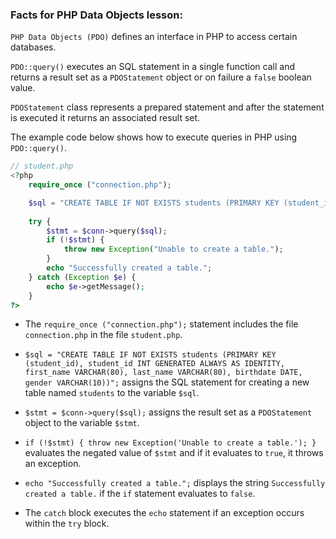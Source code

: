 ### Facts for PHP Data Objects lesson:

`PHP Data Objects (PDO)` defines an interface in PHP to access certain databases.

`PDO::query()` executes an SQL statement in a single function call and returns a result set as a `PDOStatement` object or on failure a `false` boolean value.

`PDOStatement` class represents a prepared statement and after the statement is executed it returns an associated result set.

The example code below shows how to execute queries in PHP using `PDO::query()`.

```php
// student.php
<?php
    require_once ("connection.php");

    $sql = "CREATE TABLE IF NOT EXISTS students (PRIMARY KEY (student_id), student_id INT GENERATED ALWAYS AS IDENTITY, first_name VARCHAR(80), last_name VARCHAR(80), birthdate DATE, gender VARCHAR(10))";
    
    try {
        $stmt = $conn->query($sql);
        if (!$stmt) {
            throw new Exception("Unable to create a table.");
        }
        echo "Successfully created a table."; 
    } catch (Exception $e) {
        echo $e->getMessage();
    }
?>
```
- The `require_once ("connection.php");` statement includes the file `connection.php` in the file `student.php`.

- `$sql = "CREATE TABLE IF NOT EXISTS students (PRIMARY KEY (student_id), student_id INT GENERATED ALWAYS AS IDENTITY, first_name VARCHAR(80), last_name VARCHAR(80), birthdate DATE, gender VARCHAR(10))";` assigns the SQL statement for creating a new table named `students` to the variable `$sql`.

- `$stmt = $conn->query($sql);` assigns the result set as a `PDOStatement` object to the variable `$stmt`.

- `if (!$stmt) { throw new Exception('Unable to create a table.'); }` evaluates the negated value of `$stmt` and if it evaluates to `true`, it throws an exception.

- `echo "Successfully created a table.";` displays the string `Successfully created a table.` if the `if` statement evaluates to `false`.

-  The `catch` block executes the `echo` statement if an exception occurs within the `try` block.
